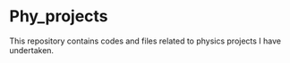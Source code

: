 # Phy_projects
This repository contains codes and files related to physics projects I have undertaken.
